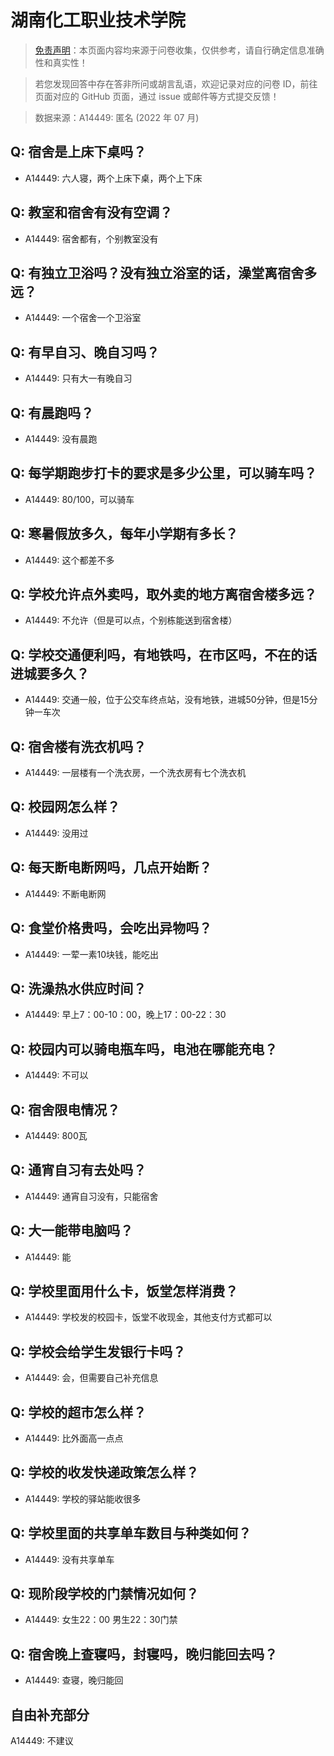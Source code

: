 # 湖南化工职业技术学院

> [免责声明](https://colleges.chat/#_3)：本页面内容均来源于问卷收集，仅供参考，请自行确定信息准确性和真实性！

> 若您发现回答中存在答非所问或胡言乱语，欢迎记录对应的问卷 ID，前往页面对应的 GitHub 页面，通过 issue 或邮件等方式提交反馈！

> 数据来源：A14449: 匿名 (2022 年 07 月)

## Q: 宿舍是上床下桌吗？

- A14449: 六人寝，两个上床下桌，两个上下床

## Q: 教室和宿舍有没有空调？

- A14449: 宿舍都有，个别教室没有

## Q: 有独立卫浴吗？没有独立浴室的话，澡堂离宿舍多远？

- A14449: 一个宿舍一个卫浴室

## Q: 有早自习、晚自习吗？

- A14449: 只有大一有晚自习

## Q: 有晨跑吗？

- A14449: 没有晨跑

## Q: 每学期跑步打卡的要求是多少公里，可以骑车吗？

- A14449: 80/100，可以骑车

## Q: 寒暑假放多久，每年小学期有多长？

- A14449: 这个都差不多

## Q: 学校允许点外卖吗，取外卖的地方离宿舍楼多远？

- A14449: 不允许（但是可以点，个别栋能送到宿舍楼）

## Q: 学校交通便利吗，有地铁吗，在市区吗，不在的话进城要多久？

- A14449: 交通一般，位于公交车终点站，没有地铁，进城50分钟，但是15分钟一车次

## Q: 宿舍楼有洗衣机吗？

- A14449: 一层楼有一个洗衣房，一个洗衣房有七个洗衣机

## Q: 校园网怎么样？

- A14449: 没用过

## Q: 每天断电断网吗，几点开始断？

- A14449: 不断电断网

## Q: 食堂价格贵吗，会吃出异物吗？

- A14449: 一荤一素10块钱，能吃出

## Q: 洗澡热水供应时间？

- A14449: 早上7：00-10：00，晚上17：00-22：30

## Q: 校园内可以骑电瓶车吗，电池在哪能充电？

- A14449: 不可以

## Q: 宿舍限电情况？

- A14449: 800瓦

## Q: 通宵自习有去处吗？

- A14449: 通宵自习没有，只能宿舍

## Q: 大一能带电脑吗？

- A14449: 能

## Q: 学校里面用什么卡，饭堂怎样消费？

- A14449: 学校发的校园卡，饭堂不收现金，其他支付方式都可以

## Q: 学校会给学生发银行卡吗？

- A14449: 会，但需要自己补充信息

## Q: 学校的超市怎么样？

- A14449: 比外面高一点点

## Q: 学校的收发快递政策怎么样？

- A14449: 学校的驿站能收很多

## Q: 学校里面的共享单车数目与种类如何？

- A14449: 没有共享单车

## Q: 现阶段学校的门禁情况如何？

- A14449: 女生22：00
男生22：30门禁

## Q: 宿舍晚上查寝吗，封寝吗，晚归能回去吗？

- A14449: 查寝，晚归能回

## 自由补充部分

A14449: 不建议